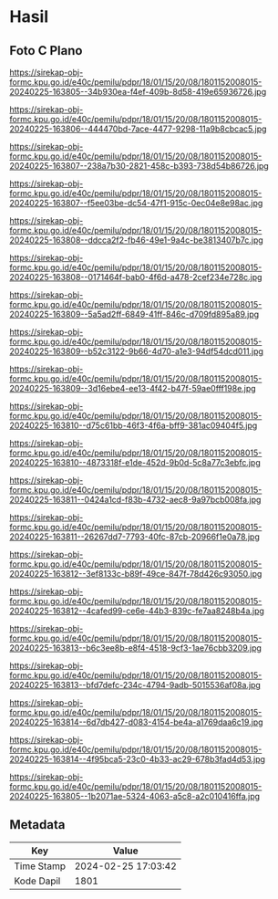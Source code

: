 # Hasil

## Foto C Plano

https://sirekap-obj-formc.kpu.go.id/e40c/pemilu/pdpr/18/01/15/20/08/1801152008015-20240225-163805--34b930ea-f4ef-409b-8d58-419e65936726.jpg

https://sirekap-obj-formc.kpu.go.id/e40c/pemilu/pdpr/18/01/15/20/08/1801152008015-20240225-163806--444470bd-7ace-4477-9298-11a9b8cbcac5.jpg

https://sirekap-obj-formc.kpu.go.id/e40c/pemilu/pdpr/18/01/15/20/08/1801152008015-20240225-163807--238a7b30-2821-458c-b393-738d54b86726.jpg

https://sirekap-obj-formc.kpu.go.id/e40c/pemilu/pdpr/18/01/15/20/08/1801152008015-20240225-163807--f5ee03be-dc54-47f1-915c-0ec04e8e98ac.jpg

https://sirekap-obj-formc.kpu.go.id/e40c/pemilu/pdpr/18/01/15/20/08/1801152008015-20240225-163808--ddcca2f2-fb46-49e1-9a4c-be3813407b7c.jpg

https://sirekap-obj-formc.kpu.go.id/e40c/pemilu/pdpr/18/01/15/20/08/1801152008015-20240225-163808--0171464f-bab0-4f6d-a478-2cef234e728c.jpg

https://sirekap-obj-formc.kpu.go.id/e40c/pemilu/pdpr/18/01/15/20/08/1801152008015-20240225-163809--5a5ad2ff-6849-41ff-846c-d709fd895a89.jpg

https://sirekap-obj-formc.kpu.go.id/e40c/pemilu/pdpr/18/01/15/20/08/1801152008015-20240225-163809--b52c3122-9b66-4d70-a1e3-94df54dcd011.jpg

https://sirekap-obj-formc.kpu.go.id/e40c/pemilu/pdpr/18/01/15/20/08/1801152008015-20240225-163809--3d16ebe4-ee13-4f42-b47f-59ae0fff198e.jpg

https://sirekap-obj-formc.kpu.go.id/e40c/pemilu/pdpr/18/01/15/20/08/1801152008015-20240225-163810--d75c61bb-46f3-4f6a-bff9-381ac09404f5.jpg

https://sirekap-obj-formc.kpu.go.id/e40c/pemilu/pdpr/18/01/15/20/08/1801152008015-20240225-163810--4873318f-e1de-452d-9b0d-5c8a77c3ebfc.jpg

https://sirekap-obj-formc.kpu.go.id/e40c/pemilu/pdpr/18/01/15/20/08/1801152008015-20240225-163811--0424a1cd-f83b-4732-aec8-9a97bcb008fa.jpg

https://sirekap-obj-formc.kpu.go.id/e40c/pemilu/pdpr/18/01/15/20/08/1801152008015-20240225-163811--26267dd7-7793-40fc-87cb-20966f1e0a78.jpg

https://sirekap-obj-formc.kpu.go.id/e40c/pemilu/pdpr/18/01/15/20/08/1801152008015-20240225-163812--3ef8133c-b89f-49ce-847f-78d426c93050.jpg

https://sirekap-obj-formc.kpu.go.id/e40c/pemilu/pdpr/18/01/15/20/08/1801152008015-20240225-163812--4cafed99-ce6e-44b3-839c-fe7aa8248b4a.jpg

https://sirekap-obj-formc.kpu.go.id/e40c/pemilu/pdpr/18/01/15/20/08/1801152008015-20240225-163813--b6c3ee8b-e8f4-4518-9cf3-1ae76cbb3209.jpg

https://sirekap-obj-formc.kpu.go.id/e40c/pemilu/pdpr/18/01/15/20/08/1801152008015-20240225-163813--bfd7defc-234c-4794-9adb-5015536af08a.jpg

https://sirekap-obj-formc.kpu.go.id/e40c/pemilu/pdpr/18/01/15/20/08/1801152008015-20240225-163814--6d7db427-d083-4154-be4a-a1769daa6c19.jpg

https://sirekap-obj-formc.kpu.go.id/e40c/pemilu/pdpr/18/01/15/20/08/1801152008015-20240225-163814--4f95bca5-23c0-4b33-ac29-678b3fad4d53.jpg

https://sirekap-obj-formc.kpu.go.id/e40c/pemilu/pdpr/18/01/15/20/08/1801152008015-20240225-163805--1b2071ae-5324-4063-a5c8-a2c010416ffa.jpg


## Metadata

| Key        | Value               |
| ---------- | ------------------- |
| Time Stamp | 2024-02-25 17:03:42 |
| Kode Dapil | 1801                |



